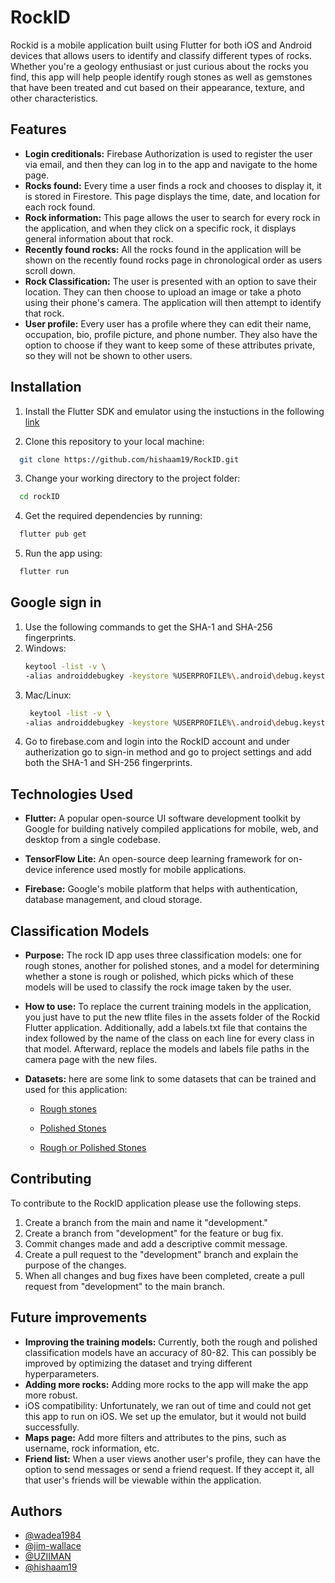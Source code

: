
# RockID

Rockid is a mobile application built using Flutter for both iOS and Android devices that allows users to identify and classify different types of rocks. Whether you're a geology enthusiast or just curious about the rocks you find, this app will help people identify rough stones as well as gemstones that have been treated and cut based on their appearance, texture, and other characteristics.

## Features

- **Login creditionals:** Firebase Authorization is used to register the user via email, and then they can log in to the app and navigate to the home page.
- **Rocks found:** Every time a user finds a rock and chooses to display it, it is stored in Firestore. This page displays the time, date, and location for each rock found.
- **Rock information:** This page allows the user to search for every rock in the application, and when they click on a specific rock, it displays general information about that rock.
- **Recently found rocks:** All the rocks found in the application will be shown on the recently found rocks page in chronological order as users scroll down.
- **Rock Classification:** The user is presented with an option to save their location. They can then choose to upload an image or take a photo using their phone's camera. The application will then attempt to identify that rock.
- **User profile:** Every user has a profile where they can edit their name, occupation, bio, profile picture, and phone number. They also have the option to choose if they want to keep some of these attributes private, so they will not be shown to other users.


## Installation

1. Install the Flutter SDK and emulator using the instuctions in the following [link](https://docs.flutter.dev/get-started/install)

2. Clone this repository to your local machine:
```bash
  git clone https://github.com/hishaam19/RockID.git
```
3. Change your working directory to the project folder:
```bash
  cd rockID
```

4. Get the required dependencies by running:
```bash
  flutter pub get
```

5. Run the app using:
```bash
  flutter run
```
## Google sign in
1. Use the following commands to get the SHA-1 and SHA-256 fingerprints.
2. Windows:
     ```bash
     keytool -list -v \
     -alias androiddebugkey -keystore %USERPROFILE%\.android\debug.keystore
     ```
 3. Mac/Linux:
      ```bash
       keytool -list -v \
     -alias androiddebugkey -keystore %USERPROFILE%\.android\debug.keystore
      ```
4. Go to firebase.com and login into the RockID account and under autherization go to sign-in method and go to project settings and add both the SHA-1 and SH-256 fingerprints.

## Technologies Used

- **Flutter:** A popular open-source UI software development toolkit by Google for building natively compiled applications for mobile, web, and desktop from a single codebase.

- **TensorFlow Lite:** An open-source deep learning framework for on-device inference used mostly for mobile applications.

- **Firebase:** Google's mobile platform that helps with authentication, database management, and cloud storage.

## Classification Models

- **Purpose:** The rock ID app uses three classification models: one for rough stones, another for polished stones, and a model for determining whether a stone is rough or polished, which picks which of these models will be used to classify the rock image taken by the user.

- **How to use:** To replace the current training models in the application, you just have to put the new tflite files in the assets folder of the Rockid Flutter application. Additionally, add a labels.txt file that contains the index followed by the name of the class on each line for every class in that model. Afterward, replace the models and labels file paths in the camera page with the new files.
- **Datasets:** here are some link to some datasets that can be trained and used for this application:

   - [Rough stones](https://kaggle.com/datasets/d819d192e0a2628c44f9b3d2a26ae6df4cc7ad4af4eadd5660e966753c29f55b)

  - [Polished Stones](https://kaggle.com/datasets/e9b1e3b4dc44665c3b482e956e8b345f8bfa2db7af6ce335bbf70b3a4dd53ee8)

  - [Rough or Polished Stones](https://kaggle.com/datasets/0a3a236f0bdc89dc55c2392678ac4bb134af45d6563be127c529ed4555e44fd0)


## Contributing

To contribute to the RockID application please use the following steps.

 
1. Create a branch from the main and name it "development."
2. Create a branch from "development" for the feature or bug fix.
3. Commit changes made and add a descriptive commit message.
4. Create a pull request to the "development" branch and explain the purpose of the changes.
5. When all changes and bug fixes have been completed, create a pull request from "development" to the main branch.


## Future improvements

- **Improving the training models:** Currently, both the rough and polished classification models have an accuracy of 80-82. This can possibly be improved by optimizing the dataset and trying different hyperparameters.
- **Adding more rocks:** Adding more rocks to the app will make the app more robust.
- iOS compatibility: Unfortunately, we ran out of time and could not get this app to run on iOS. We set up the emulator, but it would not build successfully.
- **Maps page:** Add more filters and attributes to the pins, such as username, rock information, etc.
- **Friend list:** When a user views another user's profile, they can have the option to send messages or send a friend request. If they accept it, all that user's friends will be viewable within the application.




## Authors

- [@wadea1984](https://github.com/wadea1984)
- [@jim-wallace](https://github.com/jim-wallace)
- [@UZIIMAN](https://github.com/UZIIMAN)
- [@hishaam19](https://github.com/hishaam19)



